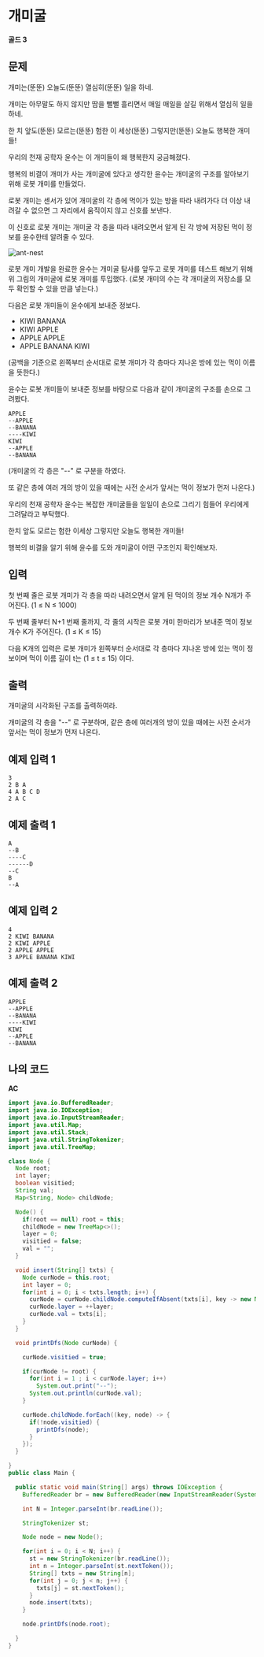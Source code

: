 # 개미굴

**골드 3**

## 문제 

개미는(뚠뚠) 오늘도(뚠뚠) 열심히(뚠뚠)  일을 하네.

개미는 아무말도 하지 않지만 땀을 뻘뻘 흘리면서 매일 매일을 살길 위해서 열심히 일을 하네.

한 치 앞도(뚠뚠) 모르는(뚠뚠) 험한 이 세상(뚠뚠) 그렇지만(뚠뚠) 오늘도 행복한 개미들!

우리의 천재 공학자 윤수는 이 개미들이 왜 행복한지 궁금해졌다.

행복의 비결이 개미가 사는 개미굴에 있다고 생각한 윤수는 개미굴의 구조를 알아보기 위해 로봇 개미를 만들었다.

로봇 개미는 센서가 있어 개미굴의 각 층에 먹이가 있는 방을 따라 내려가다 더 이상 내려갈 수 없으면 그 자리에서 움직이지 않고 신호를 보낸다.

이 신호로 로봇 개미는 개미굴 각 층을 따라 내려오면서 알게 된 각 방에 저장된 먹이 정보를 윤수한테 알려줄 수 있다.

![ant-nest](./ant-nest.png)

로봇 개미 개발을 완료한 윤수는 개미굴 탐사를 앞두고 로봇 개미를 테스트 해보기 위해 위 그림의 개미굴에 로봇 개미를 투입했다. (로봇 개미의 수는 각 개미굴의 저장소를 모두 확인할 수 있을 만큼 넣는다.)

다음은 로봇 개미들이 윤수에게 보내준 정보다.

- KIWI BANANA
- KIWI APPLE
- APPLE APPLE
- APPLE BANANA KIWI

(공백을 기준으로 왼쪽부터 순서대로 로봇 개미가 각 층마다 지나온 방에 있는 먹이 이름을 뜻한다.)

윤수는 로봇 개미들이 보내준 정보를 바탕으로 다음과 같이 개미굴의 구조를 손으로 그려봤다.

```
APPLE
--APPLE
--BANANA
----KIWI
KIWI
--APPLE
--BANANA
```

(개미굴의 각 층은 "--" 로 구분을 하였다.

또 같은 층에 여러 개의 방이 있을 때에는 사전 순서가 앞서는 먹이 정보가 먼저 나온다.)

우리의 천재 공학자 윤수는 복잡한 개미굴들을 일일이 손으로 그리기 힘들어 우리에게 그려달라고 부탁했다.

한치 앞도 모르는 험한 이세상 그렇지만 오늘도 행복한 개미들!

행복의 비결을 알기 위해 윤수를 도와 개미굴이 어떤 구조인지 확인해보자.

## 입력

첫 번째 줄은 로봇 개미가 각 층을 따라 내려오면서 알게 된 먹이의 정보 개수 N개가 주어진다.  (1 ≤ N ≤ 1000)

두 번째 줄부터 N+1 번째 줄까지, 각 줄의 시작은 로봇 개미 한마리가 보내준 먹이 정보 개수 K가 주어진다. (1 ≤ K ≤ 15)

다음 K개의 입력은 로봇 개미가 왼쪽부터 순서대로 각 층마다 지나온 방에 있는 먹이 정보이며 먹이 이름 길이 t는 (1 ≤ t ≤ 15) 이다. 

## 출력 

개미굴의 시각화된 구조를 출력하여라.

개미굴의 각 층을 "--" 로 구분하며, 같은 층에 여러개의 방이 있을 때에는 사전 순서가 앞서는 먹이 정보가 먼저 나온다.

## 예제 입력 1

```
3
2 B A
4 A B C D
2 A C
```

## 예제 출력 1

```
A
--B
----C
------D
--C
B
--A
```

## 예제 입력 2

```
4
2 KIWI BANANA
2 KIWI APPLE
2 APPLE APPLE
3 APPLE BANANA KIWI
```

## 예제 출력 2

```
APPLE
--APPLE
--BANANA
----KIWI
KIWI
--APPLE
--BANANA
```

## 나의 코드

**AC**

```java
import java.io.BufferedReader;
import java.io.IOException;
import java.io.InputStreamReader;
import java.util.Map;
import java.util.Stack;
import java.util.StringTokenizer;
import java.util.TreeMap;

class Node {
  Node root;
  int layer;
  boolean visitied;
  String val;
  Map<String, Node> childNode;

  Node() {
    if(root == null) root = this;
    childNode = new TreeMap<>();
    layer = 0;
    visitied = false;
    val = "";
  }

  void insert(String[] txts) {
    Node curNode = this.root;
    int layer = 0;
    for(int i = 0; i < txts.length; i++) {
      curNode = curNode.childNode.computeIfAbsent(txts[i], key -> new Node());
      curNode.layer = ++layer;
      curNode.val = txts[i];
    }
  }

  void printDfs(Node curNode) {

    curNode.visitied = true;

    if(curNode != root) {
      for(int i = 1 ; i < curNode.layer; i++)
        System.out.print("--");
      System.out.println(curNode.val);
    }

    curNode.childNode.forEach((key, node) -> {
      if(!node.visitied) {
        printDfs(node);
      }
    });
  }

}
public class Main {

  public static void main(String[] args) throws IOException {
    BufferedReader br = new BufferedReader(new InputStreamReader(System.in));

    int N = Integer.parseInt(br.readLine());

    StringTokenizer st;

    Node node = new Node();

    for(int i = 0; i < N; i++) {
      st = new StringTokenizer(br.readLine());
      int n = Integer.parseInt(st.nextToken());
      String[] txts = new String[n];
      for(int j = 0; j < n; j++) {
        txts[j] = st.nextToken();
      }
      node.insert(txts);
    }

    node.printDfs(node.root);

  }
}
```